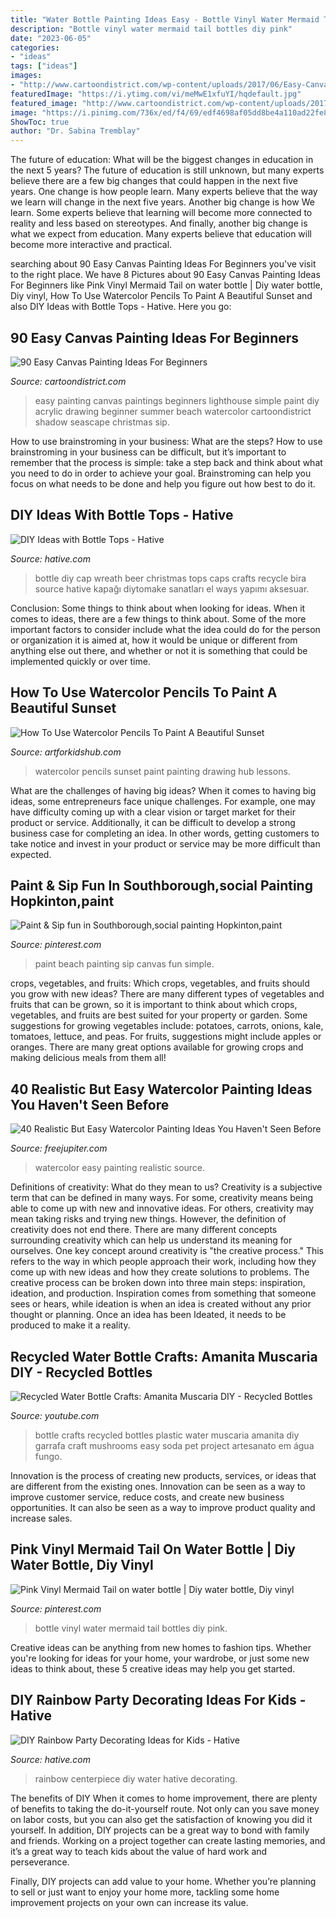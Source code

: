 ```yaml
---
title: "Water Bottle Painting Ideas Easy - Bottle Vinyl Water Mermaid Tail Bottles Diy Pink"
description: "Bottle vinyl water mermaid tail bottles diy pink"
date: "2023-06-05"
categories:
- "ideas"
tags: ["ideas"]
images:
- "http://www.cartoondistrict.com/wp-content/uploads/2017/06/Easy-Canvas-Painting-Ideas-For-Beginners0141.jpg"
featuredImage: "https://i.ytimg.com/vi/meMwE1xfuYI/hqdefault.jpg"
featured_image: "http://www.cartoondistrict.com/wp-content/uploads/2017/06/Easy-Canvas-Painting-Ideas-For-Beginners0141.jpg"
image: "https://i.pinimg.com/736x/ed/f4/69/edf4698af05dd8be4a110ad22fe87c65--beach-huts-paint-party.jpg"
ShowToc: true
author: "Dr. Sabina Tremblay"
---
```



The future of education: What will be the biggest changes in education in the next 5 years?
The future of education is still unknown, but many experts believe there are a few big changes that could happen in the next five years. 
One change is how people learn. Many experts believe that the way we learn will change in the next five years. 
Another big change is how We learn. Some experts believe that learning will become more connected to reality and less based on stereotypes. 
And finally, another big change is what we expect from education. Many experts believe that education will become more interactive and practical.

	

		
searching about 90 Easy Canvas Painting Ideas For Beginners you've visit to the right place. We have 8 Pictures about 90 Easy Canvas Painting Ideas For Beginners like Pink Vinyl Mermaid Tail on water bottle | Diy water bottle, Diy vinyl, How To Use Watercolor Pencils To Paint A Beautiful Sunset and also DIY Ideas with Bottle Tops - Hative. Here you go:
		
    
## 90 Easy Canvas Painting Ideas For Beginners

<img loading=lazy src="http://www.cartoondistrict.com/wp-content/uploads/2017/06/Easy-Canvas-Painting-Ideas-For-Beginners0141.jpg" onerror="this.onerror=null;this.src='https://tse1.mm.bing.net/th?id=OIP.5KI5GjTlyonf0xcpFxHE0QHaJZ&amp;pid=15.1';" alt="90 Easy Canvas Painting Ideas For Beginners">

_Source: cartoondistrict.com_

>easy painting canvas paintings beginners lighthouse simple paint diy acrylic drawing beginner summer beach watercolor cartoondistrict shadow seascape christmas sip. 

	

How to use brainstroming in your business: What are the steps?
How to use brainstroming in your business can be difficult, but it’s important to remember that the process is simple: take a step back and think about what you need to do in order to achieve your goal. Brainstroming can help you focus on what needs to be done and help you figure out how best to do it.

    
## DIY Ideas With Bottle Tops - Hative

<img loading=lazy src="https://hative.com/wp-content/uploads/2015/01/bottle-tops/17-diy-ideas-with-bottle-tops.jpg" onerror="this.onerror=null;this.src='https://tse3.mm.bing.net/th?id=OIP.VihyGuQYKl9QbFiYTB1ecAHaJ4&amp;pid=15.1';" alt="DIY Ideas with Bottle Tops - Hative">

_Source: hative.com_

>bottle diy cap wreath beer christmas tops caps crafts recycle bira source hative kapağı diytomake sanatları el ways yapımı aksesuar. 

	

Conclusion: Some things to think about when looking for ideas.
When it comes to ideas, there are a few things to think about. Some of the more important factors to consider include what the idea could do for the person or organization it is aimed at, how it would be unique or different from anything else out there, and whether or not it is something that could be implemented quickly or over time.

    
## How To Use Watercolor Pencils To Paint A Beautiful Sunset

<img loading=lazy src="https://www.artforkidshub.com/wp-content/uploads/2018/02/How-To-Use-Watercolor-Pencils-To-Paint-A-Sunset-feature.jpg" onerror="this.onerror=null;this.src='https://tse1.mm.bing.net/th?id=OIP.pIgHdCPiePyr5g6dq3qYZAHaEK&amp;pid=15.1';" alt="How To Use Watercolor Pencils To Paint A Beautiful Sunset">

_Source: artforkidshub.com_

>watercolor pencils sunset paint painting drawing hub lessons. 

	

What are the challenges of having big ideas?
When it comes to having big ideas, some entrepreneurs face unique challenges. For example, one may have difficulty coming up with a clear vision or target market for their product or service. Additionally, it can be difficult to develop a strong business case for completing an idea. In other words, getting customers to take notice and invest in your product or service may be more difficult than expected.

    
## Paint &amp; Sip Fun In Southborough,social Painting Hopkinton,paint

<img loading=lazy src="https://i.pinimg.com/736x/ed/f4/69/edf4698af05dd8be4a110ad22fe87c65--beach-huts-paint-party.jpg" onerror="this.onerror=null;this.src='https://tse3.mm.bing.net/th?id=OIP.jOnvbXJJiKGMs40WylwgqAHaJ4&amp;pid=15.1';" alt="Paint &amp; Sip fun in Southborough,social painting Hopkinton,paint">

_Source: pinterest.com_

>paint beach painting sip canvas fun simple. 

	

crops, vegetables, and fruits: Which crops, vegetables, and fruits should you grow with new ideas?
There are many different types of vegetables and fruits that can be grown, so it is important to think about which crops, vegetables, and fruits are best suited for your property or garden. Some suggestions for growing vegetables include: potatoes, carrots, onions, kale, tomatoes, lettuce, and peas. For fruits, suggestions might include apples or oranges. There are many great options available for growing crops and making delicious meals from them all!

    
## 40 Realistic But Easy Watercolor Painting Ideas You Haven&#039;t Seen Before

<img loading=lazy src="http://www.freejupiter.com/wp-content/uploads/2018/07/Easy-Watercolor-Painting-Ideas-6.jpg" onerror="this.onerror=null;this.src='https://tse4.mm.bing.net/th?id=OIP.cZ5cRDbV3v61-qcM3PXEEgHaK3&amp;pid=15.1';" alt="40 Realistic But Easy Watercolor Painting Ideas You Haven&#039;t Seen Before">

_Source: freejupiter.com_

>watercolor easy painting realistic source. 

	

Definitions of creativity: What do they mean to us?
Creativity is a subjective term that can be defined in many ways. For some, creativity means being able to come up with new and innovative ideas. For others, creativity may mean taking risks and trying new things. However, the definition of creativity does not end there. There are many different concepts surrounding creativity which can help us understand its meaning for ourselves.
One key concept around creativity is "the creative process." This refers to the way in which people approach their work, including how they come up with new ideas and how they create solutions to problems. The creative process can be broken down into three main steps: inspiration, ideation, and production. Inspiration comes from something that someone sees or hears, while ideation is when an idea is created without any prior thought or planning. Once an idea has been Ideated, it needs to be produced to make it a reality.

    
## Recycled Water Bottle Crafts: Amanita Muscaria DIY - Recycled Bottles

<img loading=lazy src="https://i.ytimg.com/vi/meMwE1xfuYI/hqdefault.jpg" onerror="this.onerror=null;this.src='https://tse3.mm.bing.net/th?id=OIP.fZhRNfpMDbJGV-BD2Ant4AHaFj&amp;pid=15.1';" alt="Recycled Water Bottle Crafts: Amanita Muscaria DIY - Recycled Bottles">

_Source: youtube.com_

>bottle crafts recycled bottles plastic water muscaria amanita diy garrafa craft mushrooms easy soda pet project artesanato em água fungo. 

	

Innovation is the process of creating new products, services, or ideas that are different from the existing ones. Innovation can be seen as a way to improve customer service, reduce costs, and create new business opportunities. It can also be seen as a way to improve product quality and increase sales.

    
## Pink Vinyl Mermaid Tail On Water Bottle | Diy Water Bottle, Diy Vinyl

<img loading=lazy src="https://i.pinimg.com/736x/17/6a/34/176a345635816736b428e99e4e5d957a.jpg" onerror="this.onerror=null;this.src='https://tse1.mm.bing.net/th?id=OIP.RDYkpLb_awIQGeDYPbej5AHaKX&amp;pid=15.1';" alt="Pink Vinyl Mermaid Tail on water bottle | Diy water bottle, Diy vinyl">

_Source: pinterest.com_

>bottle vinyl water mermaid tail bottles diy pink. 

	

Creative ideas can be anything from new homes to fashion tips. Whether you're looking for ideas for your home, your wardrobe, or just some new ideas to think about, these 5 creative ideas may help you get started.

    
## DIY Rainbow Party Decorating Ideas For Kids - Hative

<img loading=lazy src="https://hative.com/wp-content/uploads/2014/11/diy-rainbow-party-decorating-ideas/6-rainbow-water-centerpiece.jpg" onerror="this.onerror=null;this.src='https://tse3.mm.bing.net/th?id=OIP.0oIptnDFP3CNc8zUj1RPNAHaI_&amp;pid=15.1';" alt="DIY Rainbow Party Decorating Ideas for Kids - Hative">

_Source: hative.com_

>rainbow centerpiece diy water hative decorating. 

	

The benefits of DIY
When it comes to home improvement, there are plenty of benefits to taking the do-it-yourself route. Not only can you save money on labor costs, but you can also get the satisfaction of knowing you did it yourself.
In addition, DIY projects can be a great way to bond with family and friends. Working on a project together can create lasting memories, and it’s a great way to teach kids about the value of hard work and perseverance.

Finally, DIY projects can add value to your home. Whether you’re planning to sell or just want to enjoy your home more, tackling some home improvement projects on your own can increase its value.

